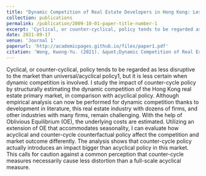 ```yaml
---
title: "Dynamic Competition of Real Estate Developers in Hong Kong: Lesson on Counter-cycle Policy"
collection: publications
permalink: /publication/2009-10-01-paper-title-number-1
excerpt: 'Cyclical, or counter-cyclical, policy tends to be regarded as less disruptive to the market than universal/acyclical policy1, but it is less certain when dynamic competition is involved. I study the impact of counter-cycle policy by structurally estimating the dynamic competition of the Hong Kong real estate primary market, in comparison with acyclical policy. ... '
date: 2021-09-17
venue: 'Journal 1'
paperurl: 'http://academicpages.github.io/files/paper1.pdf'
citation: 'Wong, Kwong-Yu. (2021). &quot;Dynamic Competition of Real Estate Developers in Hong Kong: Lesson on Counter-cycle Policy&quot; <i>Working Paper</i>. 1(1).'
---
```

Cyclical, or counter-cyclical, policy tends to be regarded as less disruptive to the market than universal/acyclical policy1, but it is less certain when dynamic competition is involved. I study the impact of counter-cycle policy by structurally estimating the dynamic competition of the Hong Kong real estate primary market, in comparison with acyclical policy. Although empirical analysis can now be performed for dynamic competition thanks to development in literature, this real estate industry with dozens of firms, and other industries with many firms, remain challenging. With the help of Oblivious Equilibrium (OE), the underlying costs are estimated. Utilizing an extension of OE that accommodates seasonality, I can evaluate how acyclical and counter-cycle counterfactual policy affect the competition and market outcome differently. The analysis shows that counter-cycle policy actually introduces an impact bigger than acyclical policy in this market. This calls for caution against a common perception that counter-cycle measures necessarily cause less distortion than a full-scale acyclical measure.

<!-- [Download paper here](http://academicpages.github.io/files/paper1.pdf) -->

<!-- Recommended citation: Wong, Kwong-Yu. (2021). &quot;Dynamic Competition of Real Estate Developers in Hong Kong: Lesson on Counter-cycle Policy&quot; <i>Working Paper</i>. 1(1). -->
